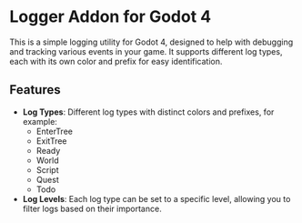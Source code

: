 # Logger Addon for Godot 4

This is a simple logging utility for Godot 4, designed to help with debugging and tracking various events in your game. It supports different log types, each with its own color and prefix for easy identification.

## Features

- **Log Types**: Different log types with distinct colors and prefixes, for example:
    - EnterTree
    - ExitTree
    - Ready
    - World
    - Script
    - Quest
    - Todo
- **Log Levels**: Each log type can be set to a specific level, allowing you to filter logs based on their importance.